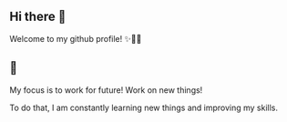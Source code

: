 
## Hi there 👋
Welcome to my github profile! ✨🙌👋

## 🎯

My focus is to work for future! Work on new things! 

To do that, I am constantly learning new things and improving my skills.

<!--
**vhurryharry/vhurryharry** is a ✨ _special_ ✨ repository because its `README.md` (this file) appears on your GitHub profile.

Here are some ideas to get you started:

- 🔭 I’m currently working on ...
- 🌱 I’m currently learning ...
- 👯 I’m looking to collaborate on ...
- 🤔 I’m looking for help with ...
- 💬 Ask me about ...
- 📫 How to reach me: ...
- 😄 Pronouns: ...
- ⚡ Fun fact: ...
-->
